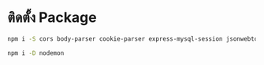 # ติดตั้ง Package

```bash
npm i -S cors body-parser cookie-parser express-mysql-session jsonwebtoken morgan mysql twin-bcrypt api-response-json
```

```bash
npm i -D nodemon
```
